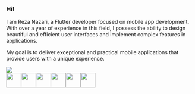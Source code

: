 
### Hi!

I am Reza Nazari, a Flutter developer focused on mobile app development. With over a year of experience in this field, I possess the ability to design beautiful and efficient user interfaces and implement complex features in applications.

My goal is to deliver exceptional and practical mobile applications that provide users with a unique experience.

 <img src="https://b2n.ir/u29091" wdth="150"/>


<div style="display: flex;"> 
 <img src="https://img.icons8.com/?size=512&id=7AFcZ2zirX6Y&format=png" width="40" />  
<img src="https://img.icons8.com/?size=512&id=7I3BjCqe9rjG&format=png" width="40" />  
<img src="https://img.icons8.com/?size=512&id=17836&format=png" width="40" />  
<img src="https://img.icons8.com/?size=512&id=17843&format=png" width="40" />  
<img src="https://img.icons8.com/?size=512&id=13352&format=png" width="40" />  
<img src="https://img.icons8.com/?size=512&id=102562&format=png" width="40" />  </div>
<!--
**RezaNazari051/RezaNazari051** is a ✨ _special_ ✨ repository because its `README.md` (this file) appears on your GitHub profile.

Here are some ideas to get you started:

- 🔭 I’m currently working on ...
- 🌱 I’m currently learning ...
- 👯 I’m looking to collaborate on ...
- 🤔 I’m looking for help with ...
- 💬 Ask me about ...
- 📫 How to reach me: ...
- 😄 Pronouns: ...
- ⚡ Fun fact: ...
--

> Blockquote
